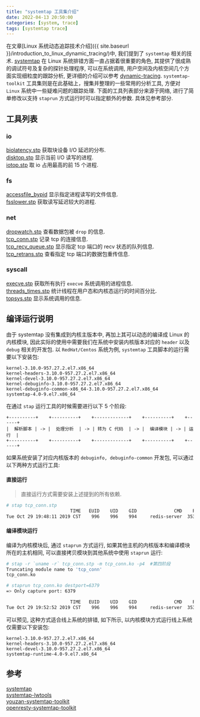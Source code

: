 ```yaml
---
title: "systemtap 工具集介绍"
date: 2022-04-13 20:50:00
categories: [system, trace]
tags: [systemtap trace]
---
```


在文章[Linux 系统动态追踪技术介绍]({{ site.baseurl }}/introduction_to_linux_dynamic_tracing/)中, 我们提到了 `systemtap` 相关的技术. [systemtap](https://sourceware.org/systemtap/) 在 Linux 系统排错方面一直占据着很重要的角色, 其提供了很成熟的调试符号及复杂的探针处理程序, 可以在系统调用, 用户空间及内核空间几个方面实现细粒度的跟踪分析, 更详细的介绍可以参考 [dynamic-tracing](https://openresty.org/posts/dynamic-tracing/). `systemtap-toolkit` 工具集则是在此基础上，搜集并整理的一些常用的分析工具, 方便对 `Linux` 系统中一些疑难问题的跟踪处理. 下面的工具列表部分来源于网络, 进行了简单修改以支持 `staprun` 方式运行时可以指定额外的参数. 具体见参考部分.


## 工具列表

### io

[biolatency.stp](https://github.com/arstercz/systemtap-toolkit/blob/main/doc/biolatency.md) 获取块设备 I/O 延迟的分布.  
[disktop.stp](https://github.com/arstercz/systemtap-toolkit/blob/main/doc/disktop.md) 显示当前 I/O 读写的进程.  
[iotop.stp](https://github.com/arstercz/systemtap-toolkit/blob/main/doc/iotop.md) 取 io 占用最高的前 15 个进程.  

### fs

[accessfile_bypid](https://github.com/arstercz/systemtap-toolkit/blob/main/doc/accessfile_bypid.md) 显示指定进程读写的文件信息.  
[fsslower.stp](https://github.com/arstercz/systemtap-toolkit/blob/main/doc/fsslower.md) 获取读写延迟较大的进程.  


### net

[dropwatch.stp](https://github.com/arstercz/systemtap-toolkit/blob/main/doc/dropwatch.md) 查看数据包被 `drop` 的信息.  
[tcp_conn.stp](https://github.com/arstercz/systemtap-toolkit/blob/main/doc/tcp_conn.md) 记录 tcp 的连接信息.  
[tcp_recv_queue.stp](https://github.com/arstercz/systemtap-toolkit/blob/main/doc/tcp_recv_queue.md) 显示指定 tcp 端口的 recv 状态的队列信息.  
[tcp_retrans.stp](https://github.com/arstercz/systemtap-toolkit/blob/main/doc/tcp_retrans.md) 查看指定 tcp 端口的数据包重传信息.  

### syscall

[execve.stp](https://github.com/arstercz/systemtap-toolkit/blob/main/doc/execve.md) 获取所有执行 `execve` 系统调用的进程信息.  
[threads_times.stp](https://github.com/arstercz/systemtap-toolkit/blob/main/doc/threads_times.md) 统计线程在用户态和内核态运行的时间百分比.  
[topsys.stp](https://github.com/arstercz/systemtap-toolkit/blob/main/doc/topsys.md) 显示系统调用的信息.  

## 编译运行说明

由于 systemtap 没有集成到内核主版本中, 再加上其可以动态的编译成 Linux 的内核模块, 因此实际的使用中需要我们在系统中安装内核版本对应的 `header` 以及 `debug` 相关的开发包. 以 `RedHat/Centos` 系统为例, `systemtap` 工具脚本的运行需要以下安装包:
```
kernel-3.10.0-957.27.2.el7.x86_64
kernel-headers-3.10.0-957.27.2.el7.x86_64
kernel-devel-3.10.0-957.27.2.el7.x86_64
kernel-debuginfo-3.10.0-957.27.2.el7.x86_64
kernel-debuginfo-common-x86_64-3.10.0-957.27.2.el7.x86_64
systemtap-4.0-9.el7.x86_64
```

在通过 `stap` 运行工具的时候需要进行以下 5 个阶段:
```
+----------+    +----------+    +-------------+    +----------+    +------+
|  解析脚本 | -> |  处理分析  | -> | 转为 C 代码  | -> |  编译模块 | -> | 运行  |
+----------+    +----------+    +-------------+    +----------+    +------+
```


如果系统安装了对应内核版本的 `debuginfo, debuginfo-common` 开发包, 可以通过以下两种方式运行工具:

#### 直接运行

> 直接运行方式需要安装上述提到的所有依赖.

```bash
# stap tcp_conn.stp
                        TIME   EUID    UID    GID              CMD    PID   PORT                            IP_SOURCE
Tue Oct 29 19:48:11 2019 CST    996    996    994     redis-server  35307   6379                            10.1.1.19
```
#### 编译模块运行

编译为内核模块后, 通过 `staprun` 方式运行, 如果其他主机的内核版本和编译模块所在的主机相同, 可以直接拷贝模块到其他系统中使用 `staprun` 运行:
```bash
# stap -r `uname -r` tcp_conn.stp -m tcp_conn.ko -p4  #第四阶段
Truncating module name to 'tcp_conn'
tcp_conn.ko

# staprun tcp_conn.ko destport=6379
=> Only capture port: 6379

                        TIME   EUID    UID    GID              CMD    PID   PORT                            IP_SOURCE
Tue Oct 29 19:52:52 2019 CST    996    996    994     redis-server  35307   6379                            10.1.1.19
```

可以预见, 这种方式适合线上系统的排错, 如下所示, 以内核模块方式运行线上系统仅需要以下安装包:
```
kernel-3.10.0-957.27.2.el7.x86_64
kernel-headers-3.10.0-957.27.2.el7.x86_64
kernel-devel-3.10.0-957.27.2.el7.x86_64
systemtap-runtime-4.0-9.el7.x86_64
```

## 参考

[systemtap](https://sourceware.org/systemtap/)  
[systemtap-lwtools](https://github.com/brendangregg/systemtap-lwtools)  
[youzan-systemtap-toolkit](https://github.com/youzan/systemtap-toolkit/)  
[openresty-systemtap-toolkit](https://github.com/openresty/openresty-systemtap-toolkit)  

